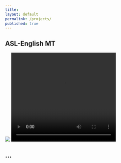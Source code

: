 ```yaml
---
title:
layout: default
permalink: /projects/
published: true
---
```


## ASL-English MT

<img src="{{ '/assets/images/asl-En_diagram.png' | relative_url }}"/>
<video width="340" height="288" autoplay controls>
<source src="{{ '/assets/images/jk_demo_combined_680x576.mp4' | relative_url }}" type="video/mp4" />
</video>


## ...
